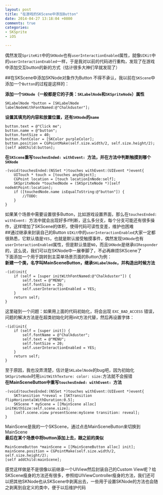 ```yaml
---
layout: post
title: "在游戏的SKScene中添加Button"
date: 2014-04-27 13:18:04 +0800
comments: true
categories: 
- SKSprite
- iOS

---
```

偶然发现`SpriteKit`中的`SKNode`也有`userInteractionEnabled`属性，就像`UIKit`中的`userInteractionEnabled`一样，于是我对以前的代码进行重构，发现了在游戏中添加交互button的新的方式（估计很多大神们早就发现了）  
<!--more-->
##在SKScene中添加SKNode对象作为Button
不得不承认，我以前在`SKScene`中添加一个`Button`的过程是这样的：  

**添加一个`SKNode`（一般都是它的子类：`SKLabelNode`和`SKSpriteNode`）属性**  

``` objc
SKLabelNode *button = [SKLabelNode labelNodeWithFontNamed:@"Chalkduster"]; 
``` 

**设置其填充的内容和放置位置，还有`SKNode`的`name`**  

```
button.text = @"Click me";
button.name = @"button";
button.fontSize = 40;
button.fontColor = [SKColor purpleColor];
button.position = CGPointMake(self.size.width/2, self.size.height/2);
[self addChild:button]; 
```
	
**在`SKScene`重写`touchesEnded: withEvent: `方法，并在方法中判断触摸到哪个`SKNode`**  

``` 
-(void)touchesEnded:(NSSet *)touches withEvent:(UIEvent *)event{
    UITouch * touch = [touches anyObject];
    CGPoint location = [touch locationInNode:self];
    SKSpriteNode *touchedNode = (SKSpriteNode *)[self nodeAtPoint:location];
    if ([touchedNode.name isEqualToString:@"button"]) {
        //TODO:
    }
}
``` 
如果某个场景中需要设置很多Button，比如游戏设置界面，那么在`touchesEnded: withEvent: `方法中就会出现好多if判断，这么多分支，每个分支可能还有很多操作，这样增加了SKScene的体积，使得代码可读性变差，维护也困难  
##通过继承来封装自己的Button
`UIKit`中的`userInteractionEnabled`大家一定都很熟悉，它默认值是`YES`，也就是默认接受触摸事件，偶然发现`SKNode`也有`userInteractionEnabled`属性，但是默认值是`NO`，而且`SKNode`是继承`UIResponder`的，这么说，我们可以在SKNode中一展拳脚了，不必再麻烦SKScene了  
下面添加一个用于跳转到主菜单场景页面的Button为例：  
**新建一个类，名字叫MainSceneButton，继承`SKLabelNode`，并构造出时候方法**  

``` 
-(id)init{
    if (self = [super initWithFontNamed:@"Chalkduster"]) {
        self.text = @"MENU";
        self.fontSize = 20;
        self.userInteractionEnabled = YES;
    }
    return self;
}

``` 
这里碰到一个问题：如果用上面的代码初始化，将会出现 `EXC_BAD_ACCESS` 错误，问题的解决方法是在超类初始化时用init方法代替，然后再设置字体：  

``` 
-(id)init{
    if (self = [super init]) {
        self.fontName = @"Chalkduster";
        self.text = @"MENU";
        self.fontSize = 20;
        self.userInteractionEnabled = YES;
    }
    return self;
}
``` 
至于原因，我也没弄清楚，估计是`SKLabelNode`的bug吧，因为初始化`SKSpriteNode`时用`initWithTexture: color: size:`方法就不会报错  
**在MainSceneButton中重写`touchesEnded: withEvent: `方法**  

``` 
-(void)touchesEnded:(NSSet *)touches withEvent:(UIEvent *)event{
    SKTransition *reveal = [SKTransition flipHorizontalWithDuration:0.5];
    SKScene * myScene = [[MainScene alloc] initWithSize:self.scene.size];
    [self.scene.view presentScene:myScene transition: reveal];
}
``` 
MainScene是我的一个SKScene，通过点击MainSceneButton来切换到MainScene  
**最后在某个场景中将button添加上去，跟之前的类似**  

``` 
MainSceneButton *mainScene = [[MainSceneButton alloc] init];
mainScene.position = CGPointMake(self.size.width/2, self.size.height/2);
[self addChild:mainScene];
``` 
感觉这样做是不是很像以前继承一个UIView然后封装自己的Custom View呢？给SKScene瘦身的方法还有很多，参照给UIViewController瘦身的方法，我们还可以把其他SKNode也从SKScene中剥离出去，一些用于设置SKNode的方法也会随之剥离到自定义的类中，便于以后维护代码  



